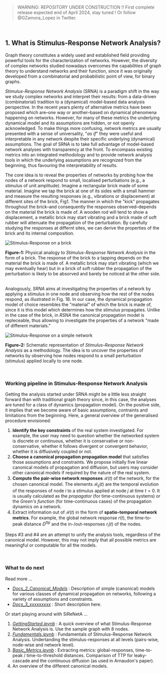 > WARNING: REPOSITORY UNDER CONSTRUCTION !! First complete release expected end of April 2024, stay tuned ! Or follow @GZamora_Lopez in Twitter.


&nbsp;
## 1. What is Stimulus-Response Network Analysis?

Graph theory constitutes a widely used and established field providing powerful tools for the characterization of networks. However, the diversity of complex networks studied nowadays overcomes the capabilities of graph theory to understand networks and their function, since it was originally developed from a combinatorial and probabilistic point of view, for binary graphs. 

*Stimulus-Response Network Analysis* (SRNA) is a paradigm shift in the way we study complex networks and interpret their results: from a data-driven (combinatorial) tradition to a (dynamical) model-based data analysis perspective. In the recent years plenty of alternative metrics have been proposed which are–one way or another–based on dynamical phenomena happening on networks. However, for many of these metrics the underlying dynamical model and its assumptions are hidden, or not openly acknowledged. To make things more confusing, network metrics are usually presented with a sense of universality, "*as if*" they were useful and interpretable in any network despite their specific underlying (dynamical) assumptions.
The goal of SRNA is to take full advantage of model-based network analyses with transparency at the front. To encompass existing metrics into an integrated methodology and to provide network analysis tools in which the underlying assumptions are recognized from the beginning, thus favouring the interpretability of results.

The core idea is to reveal the properties of networks by probing how the nodes of a network respond to small, localised perturbations (e.g., a stimulus of unit amplitude). Imagine a rectangular brick made of some material. Imagine we tap the brick at one of its sides with a small hammer and measure the resulting responses (e.g., vibrations or displacement) at different sites of the brick, Fig1. The manner in which the "kick" propagates throughout the brick–and consequently the responses observed–depends on the material the brick is made of. A wooden rod will tend to show a displacement, a metallic brick may start vibrating and a brick made of soft rubber will attenuate the propagation of the perturbation. By carefully studying the responses at differnt sites, we can derive the properties of the brick and its internal composition.


![Stimulus-Response on a brick](#)

**Figure–1:** Physical analogy to *Stimulus-Response Network Analysis* in the form of a brick. The response of the brick to a tapping depends on the material the brick is made of. A metallic brick may start vibrating (which we may eventually hear) but in a brick of soft rubber the propagation of the perturbation is likely to be absorved and barely be noticed at the other side.   
&nbsp;

Analogously, *SRNA* aims at investigating the properties of a network by applying a stimulus in one node and observing how the rest of the nodes respond, as illustrated in Fig. 1B. In our case, the dynamical propagation model of choice resembles the "material" of which the brick is made of, since it is this model which determines how the stimulus propagates. Unlike in the case of the brick, in *RSNA* the canonical propagation model is repleceable, thus allowing to investigate the properties of a network "made of different materials." 

![Stimulus-Response on a simple network](#)

**Figure–2:** Schematic representation of *Stimulus-Response Network Analysis* as a methodology. The idea is to uncover the properties of networks by observing how nodes respond to a small perturbation (stimulus) applied locally to one node.
&nbsp;


&nbsp;
### Working pipeline in Stimulus-Response Network Analysis

Getting the analysis started under SRNA might be a little less straight forward than with traditional graph theory since, in this case, the analyses are tuned for a class of dynamics (propagation model). On the positive side, it implies that we become aware of basic assumptions, contraints and limitations from the beginning. Here, a general overview of the generalised  procedure envisioned:

1. **Identify the key constraints** of the real system investigated. For example, the user may need to question whether the networked system is discrete or continuous, whether it is conservative or non-conservative, whether it follows divergent or convergent behavior, whether it is diffusively coupled or not.
2. **Choose a canonical propagation propagation model** that satisfies those assumptions and constraints. We propose initially five linear canonical models of propagation and diffusion, but users may consider other canonical models if required by the nature of the real system.
3. **Compute the pair-wise network responses** $\mathcal{R}(t)$ of the network, for the chosen canonical model. The elements $\mathcal{R}_{ij}(t)$ are the temporal evolution of the responses of node $i$ to a stimulus applied at node $j$ at time $t=0$. It is usually calculated as the *propagator* (for time-continuous systems) or the *Green's function* (for time-continuous cases) of the propagation dynamics on a network.
4. Extract information out of $\mathcal{R}(t)$ in the form of **spatio-temporal network metrics**. For example, the global network response $r(t)$, the time-to-peak distance $D^{ttp}$ and the in-/out-responses $r_i(t)$ of the nodes.

Steps #3 and #4 are an attempt to unify the analysis tools, regardless of the canonical model. However, this may not imply that all possible metrics are  meaningful or computable for all the models. 


&nbsp;
### What to do next

Read more …

- *[Docs\_2\_Canonical_Models](Docs_2_Canonical_Models.md)* : Description of simple (canonical) models for various classes of dynamical propagation on networks, following a variety of assumptions and constraints. 
- *[Docs\_3\_xxxxxxxxx](#)* : Short description here.

Or start playing around with SiReNetA …

1. *[GettingStarted.ipynb](1_GettingStarted.ipynb)* : A quick overview of what Stimulus-Response Network Analysis is. Use the sample graph with 8 nodes.
2. *[Fundamentals.ipynb](2_Basics_StimResponses.ipynb)* : Fundamentals of Stimulus-Response Network Analysis. Undertanding the stimulus-responses at all levels (pairs-wise, node-wise and network level).
3. *[Basic_Metrics.ipynb](#)* : Extracting metrics: global-responses, time-to-peak / time-to-threshold distances. Comparison of TTP for leaky-cascade and the continuous diffusion (as used in Arnaudon's paper).
4. An overview of the different canonical models.










#